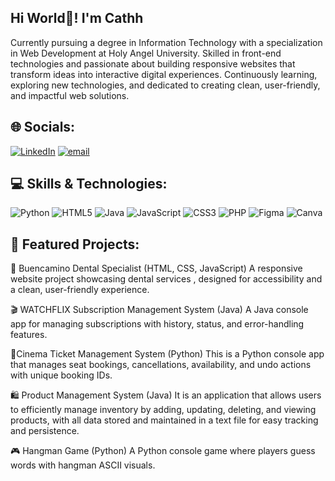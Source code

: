 ## Hi World👋! I'm Cathh

Currently pursuing a degree in Information Technology with a specialization in Web Development at Holy Angel University. Skilled in front-end technologies and passionate about building responsive websites that transform ideas into interactive digital experiences. Continuously learning, exploring new technologies, and dedicated to creating clean, user-friendly, and impactful web solutions.

## 🌐 Socials:
[![LinkedIn](https://img.shields.io/badge/LinkedIn-%230077B5.svg?logo=linkedin&logoColor=white)](https://linkedin.com/in/https://www.linkedin.com/in/catherine-tyra-laguda-a13287326/) [![email](https://img.shields.io/badge/Email-D14836?logo=gmail&logoColor=white)](mailto:tyralaguda@gmail.com) 

## 💻 Skills & Technologies:
![Python](https://img.shields.io/badge/python-3670A0?style=for-the-badge&logo=python&logoColor=ffdd54) ![HTML5](https://img.shields.io/badge/html5-%23E34F26.svg?style=for-the-badge&logo=html5&logoColor=white) ![Java](https://img.shields.io/badge/java-%23ED8B00.svg?style=for-the-badge&logo=openjdk&logoColor=white) ![JavaScript](https://img.shields.io/badge/javascript-%23323330.svg?style=for-the-badge&logo=javascript&logoColor=%23F7DF1E) ![CSS3](https://img.shields.io/badge/css3-%231572B6.svg?style=for-the-badge&logo=css3&logoColor=white) ![PHP](https://img.shields.io/badge/php-%23777BB4.svg?style=for-the-badge&logo=php&logoColor=white) ![Figma](https://img.shields.io/badge/figma-%23F24E1E.svg?style=for-the-badge&logo=figma&logoColor=white) ![Canva](https://img.shields.io/badge/Canva-%2300C4CC.svg?style=for-the-badge&logo=Canva&logoColor=white)

## 📌 Featured Projects:
🦷 Buencamino Dental Specialist (HTML, CSS, JavaScript) 
A responsive website project showcasing dental services , designed for accessibility and a clean, user-friendly experience.

🎬 WATCHFLIX Subscription Management System (Java) 
A Java console app for managing subscriptions with history, status, and error-handling features.

🍿Cinema Ticket Management System (Python) 
This is a Python console app that manages seat bookings, cancellations, availability, and undo actions with unique booking IDs.

🛍️ Product Management System (Java)
It is an application that allows users to efficiently manage inventory by adding, updating, deleting, and viewing products, with all data stored and maintained in a text file for easy tracking and persistence.

🎮 Hangman Game (Python) 
A Python console game where players guess words with hangman ASCII visuals.




<!-- Proudly created with GPRM ( https://gprm.itsvg.in ) -->


